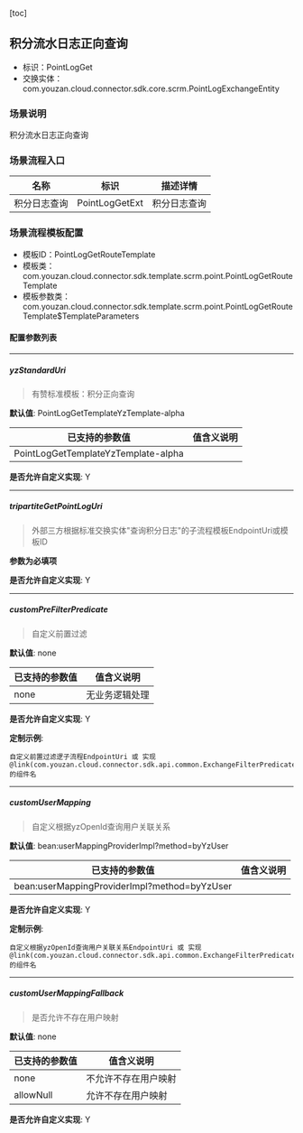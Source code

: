 [toc]

## 积分流水日志正向查询
- 标识：PointLogGet
- 交换实体：com.youzan.cloud.connector.sdk.core.scrm.PointLogExchangeEntity
### 场景说明
积分流水日志正向查询
### 场景流程入口

名称 | 标识 | 描述详情
---|---|---
积分日志查询 | PointLogGetExt | 积分日志查询

### 场景流程模板配置
- 模板ID：PointLogGetRouteTemplate
- 模板类：com.youzan.cloud.connector.sdk.template.scrm.point.PointLogGetRouteTemplate
- 模板参数类：com.youzan.cloud.connector.sdk.template.scrm.point.PointLogGetRouteTemplate$TemplateParameters

#### 配置参数列表

---
##### yzStandardUri
> 有赞标准模板：积分正向查询

**默认值**: PointLogGetTemplateYzTemplate-alpha

已支持的参数值 | 值含义说明
---|---
PointLogGetTemplateYzTemplate-alpha | 

**是否允许自定义实现**: Y

---
##### tripartiteGetPointLogUri
> 外部三方根据标准交换实体"查询积分日志"的子流程模板EndpointUri或模板ID

**参数为必填项**


**是否允许自定义实现**: Y

---
##### customPreFilterPredicate
> 自定义前置过滤

**默认值**: none

已支持的参数值 | 值含义说明
---|---
none | 无业务逻辑处理

**是否允许自定义实现**: Y


**定制示例**:
```
自定义前置过滤逻子流程EndpointUri 或 实现@link(com.youzan.cloud.connector.sdk.api.common.ExchangeFilterPredicate)的组件名
```
---
##### customUserMapping
> 自定义根据yzOpenId查询用户关联关系

**默认值**: bean:userMappingProviderImpl?method=byYzUser

已支持的参数值 | 值含义说明
---|---
bean:userMappingProviderImpl?method=byYzUser | 

**是否允许自定义实现**: Y


**定制示例**:
```
自定义根据yzOpenId查询用户关联关系EndpointUri 或 实现@link(com.youzan.cloud.connector.sdk.api.common.ExchangeFilterPredicate)的组件名
```
---
##### customUserMappingFallback
> 是否允许不存在用户映射

**默认值**: none

已支持的参数值 | 值含义说明
---|---
none | 不允许不存在用户映射
allowNull | 允许不存在用户映射

**是否允许自定义实现**: Y


